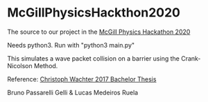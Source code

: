 # McGillPhysicsHackthon2020

The source to our project in the [McGill Physics Hackathon 2020](http://www.physics.mcgill.ca/hackathon/)

Needs python3. Run with "python3 main.py"

This simulates a wave packet collision on a barrier using the Crank-Nicolson Method.

Reference: [Christoph Wachter 2017 Bachelor Thesis](https://physik.uni-graz.at/~pep/Theses/BachelorThesis_Wachter_2017.pdf)

Bruno Passarelli Gelli & Lucas Medeiros Ruela
